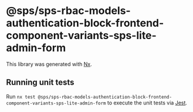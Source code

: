 # @sps/sps-rbac-models-authentication-block-frontend-component-variants-sps-lite-admin-form

This library was generated with [Nx](https://nx.dev).

## Running unit tests

Run `nx test @sps/sps-rbac-models-authentication-block-frontend-component-variants-sps-lite-admin-form` to execute the unit tests via [Jest](https://jestjs.io).
